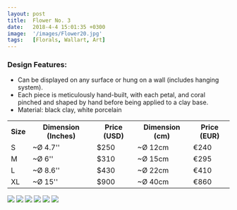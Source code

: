 ```yaml
---
layout: post
title:  Flower No. 3
date:   2018-4-4 15:01:35 +0300
image:  '/images/Flower20.jpg'
tags:   [Florals, Wallart, Art]
---
```

### Design Features:
* Can be displayed on any surface or hung on a wall (includes hanging system).
* Each piece is meticulously hand-built, with each petal, and coral pinched and shaped by hand before being applied to a clay base.
* Material: black clay, white porcelain


<div class="table-container">
  <table>
    <tr><th>Size</th><th>Dimension (Inches)</th><th>Price (USD)</th><th>Dimension (cm)</th><th>Price (EUR)</th></tr>
    <tr><td>S</td><td>~Ø 4.7''</td><td>$250</td><td>~Ø 12cm</td><td>€240</td></tr>
    <tr><td>M</td><td>~Ø 6''</td><td>$310</td><td>~Ø 15cm</td><td>€295</td></tr>
    <tr><td>L</td><td>~Ø 8.6'' </td><td>$430</td><td>~Ø 22cm</td><td>€410</td></tr>
	<tr><td>XL</td><td>~Ø 15'' </td><td>$900</td><td>~Ø 40cm</td><td>€860</td></tr>
  
  </table>
</div>


<div class="gallery-box">
  <div class="gallery">
    <img src="/images/Flower21.jpg">
    <img src="/images/Flower22.jpg">
    <img src="/images/Flower23.jpg">
	 <img src="/images/Flower24.jpg">
    <img src="/images/Flower25.jpg">
    <img src="/images/Flower26.jpg">
	
 
  </div>
</div>
